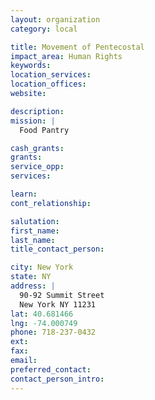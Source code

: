 ```yaml
---
layout: organization
category: local

title: Movement of Pentecostal
impact_area: Human Rights
keywords: 
location_services: 
location_offices: 
website: 

description: 
mission: |
  Food Pantry

cash_grants: 
grants: 
service_opp: 
services: 

learn: 
cont_relationship: 

salutation: 
first_name: 
last_name: 
title_contact_person: 

city: New York
state: NY
address: |
  90-92 Summit Street  
  New York NY 11231
lat: 40.681466
lng: -74.000749
phone: 718-237-0432
ext: 
fax: 
email: 
preferred_contact: 
contact_person_intro: 
---
```


